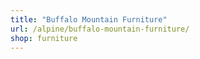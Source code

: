 ```yaml
---
title: "Buffalo Mountain Furniture"
url: /alpine/buffalo-mountain-furniture/
shop: furniture
---
```

